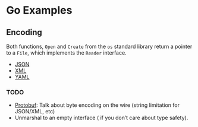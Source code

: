 # Go Examples

## Encoding

Both functions, `Open` and `Create` from the `os` standard library return a pointer to a `File`, which implements the `Reader` interface.

- [JSON](encoding/json/README.md)
- [XML](encoding/xml/README.md)
- [YAML](encoding/yaml/README.md)

### TODO
- [Protobuf](https://github.com/nleiva/gmessaging): Talk about byte encoding on the wire (string limitation for JSON/XML, etc)
- Unmarshal to an empty interface ( if you don’t care about type safety).








